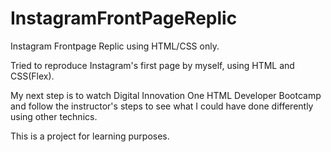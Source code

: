 # InstagramFrontPageReplic
Instagram Frontpage Replic using HTML/CSS only. 

Tried to reproduce Instagram's first page by myself, using HTML and CSS(Flex).

My next step is to watch Digital Innovation One HTML Developer Bootcamp and follow the instructor's steps to see what I could have done differently using other technics.

This is a project for learning purposes.
